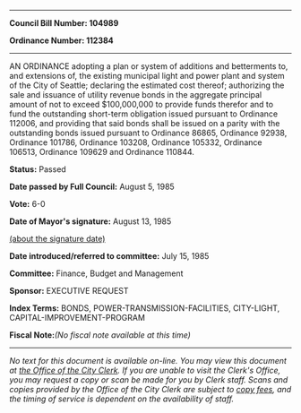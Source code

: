 

********

**Council Bill Number: 104989**
   
**Ordinance Number: 112384**
********

 AN ORDINANCE adopting a plan or system of additions and betterments to, and extensions of, the existing municipal light and power plant and system of the City of Seattle; declaring the estimated cost thereof; authorizing the sale and issuance of utility revenue bonds in the aggregate principal amount of not to exceed $100,000,000 to provide funds therefor and to fund the outstanding short-term obligation issued pursuant to Ordinance 112006, and providing that said bonds shall be issued on a parity with the outstanding bonds issued pursuant to Ordinance 86865, Ordinance 92938, Ordinance 101786, Ordinance 103208, Ordinance 105332, Ordinance 106513, Ordinance 109629 and Ordinance 110844.

**Status:** Passed
   
**Date passed by Full Council:** August 5, 1985
   
**Vote:** 6-0
   
**Date of Mayor's signature:** August 13, 1985
   
[(about the signature date)](/~public/approvaldate.htm)
   
   
   
**Date introduced/referred to committee:** July 15, 1985
   
**Committee:** Finance, Budget and Management
   
**Sponsor:** EXECUTIVE REQUEST
   
   
**Index Terms:** BONDS, POWER-TRANSMISSION-FACILITIES, CITY-LIGHT, CAPITAL-IMPROVEMENT-PROGRAM

**Fiscal Note:**_(No fiscal note available at this time)_
********

_No text for this document is available on-line. You may view this document at [the Office of the City Clerk](http://www.seattle.gov/leg/clerk/contactUs.htm). If you are unable to visit the Clerk's Office, you may request a copy or scan be made for you by Clerk staff. Scans and copies provided by the Office of the City Clerk are subject to [copy fees](http://clerk.seattle.gov/~public/clerkfees.htm), and the timing of service is dependent on the availability of staff._

